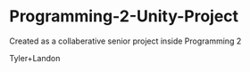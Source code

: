 Programming-2-Unity-Project
===========================

Created as a collaberative senior project inside Programming 2

Tyler+Landon

